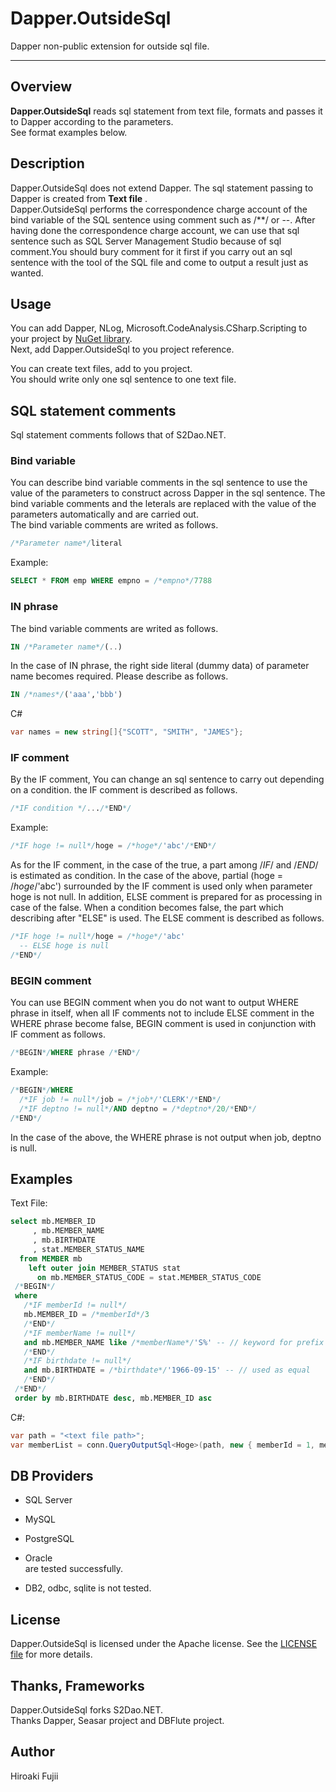 # Dapper.OutsideSql
Dapper non-public extension for outside sql file.

------------

## Overview

**Dapper.OutsideSql** reads sql statement from text file, formats and passes it to Dapper according to the parameters.  
See format examples below.


## Description
Dapper.OutsideSql does not extend Dapper. The sql statement passing to Dapper is created from **Text file** .  
Dapper.OutsideSql performs the correspondence charge account of the bind variable of the SQL sentence using comment such as /**/ or --. After having done the correspondence charge account, we can use that sql sentence such as SQL Server Management Studio because of sql comment.You should bury comment for it first if you carry out an sql sentence with the tool of the SQL file and come to output a result just as wanted.

## Usage
You can add Dapper, NLog, Microsoft.CodeAnalysis.CSharp.Scripting to your project by [NuGet library](https://www.nuget.org/packages/Dapper).  
Next, add Dapper.OutsideSql to you project reference.

You can create text files, add to you project.  
You should write only one sql sentence to one text file. 


## SQL statement comments  
Sql statement comments follows that of S2Dao.NET. 

### Bind variable  
You can describe bind variable comments in the sql sentence to use the value of the parameters to construct across Dapper in the sql sentence. The bind variable comments and the leterals are replaced with the value of the parameters automatically and are carried out.  
The bind variable comments are writed as follows.

```sql
/*Parameter name*/literal
```

Example:  
```sql 
SELECT * FROM emp WHERE empno = /*empno*/7788
```

### IN phrase  
The bind variable comments are writed as follows.

```sql
IN /*Parameter name*/(..)
```
In the case of IN phrase, the right side literal (dummy data) of parameter name becomes required. Please describe as follows.
```sql
IN /*names*/('aaa','bbb')
```
C#
```csharp
var names = new string[]{"SCOTT", "SMITH", "JAMES"};
```

### IF comment
By the IF comment, You can change an sql sentence to carry out depending on a condition. the IF comment is described as follows.  
```sql
/*IF condition */.../*END*/
```

Example:
```sql
/*IF hoge != null*/hoge = /*hoge*/'abc'/*END*/
```
As for the IF comment, in the case of the true, a part among /*IF*/ and /*END*/ is estimated as condition. In the case of the above, partial (hoge = /*hoge*/'abc') surrounded by the IF comment is used only when parameter hoge is not null. In addition, ELSE comment is prepared for as processing in case of the false. When a condition becomes false, the part which describing after "ELSE" is used. The ELSE comment is described as follows.
```sql
/*IF hoge != null*/hoge = /*hoge*/'abc'
  -- ELSE hoge is null
/*END*/
```

### BEGIN comment
You can use BEGIN comment when you do not want to output WHERE phrase in itself, when all IF comments not to include ELSE comment in the WHERE phrase become false,  BEGIN comment is used in conjunction with IF comment as follows.
```sql
/*BEGIN*/WHERE phrase /*END*/
```

Example:
```sql
/*BEGIN*/WHERE
  /*IF job != null*/job = /*job*/'CLERK'/*END*/
  /*IF deptno != null*/AND deptno = /*deptno*/20/*END*/
/*END*/
```
In the case of the above, the WHERE phrase is not output when job, deptno is null. 


## Examples
Text File:
```sql
select mb.MEMBER_ID
     , mb.MEMBER_NAME
     , mb.BIRTHDATE
     , stat.MEMBER_STATUS_NAME
  from MEMBER mb
    left outer join MEMBER_STATUS stat
      on mb.MEMBER_STATUS_CODE = stat.MEMBER_STATUS_CODE
 /*BEGIN*/
 where
   /*IF memberId != null*/
   mb.MEMBER_ID = /*memberId*/3
   /*END*/
   /*IF memberName != null*/
   and mb.MEMBER_NAME like /*memberName*/'S%' -- // keyword for prefix search
   /*END*/
   /*IF birthdate != null*/
   and mb.BIRTHDATE = /*birthdate*/'1966-09-15' -- // used as equal
   /*END*/
 /*END*/
 order by mb.BIRTHDATE desc, mb.MEMBER_ID asc
```
C#:
```csharp
var path = "<text file path>";
var memberList = conn.QueryOutputSql<Hoge>(path, new { memberId = 1, memberName = "hoge%" });
``` 

## DB Providers 
- SQL Server
- MySQL
- PostgreSQL
- Oracle  
are tested successfully.

- DB2, odbc, sqlite is not tested.

## License

Dapper.OutsideSql is licensed under the Apache license.  See the [LICENSE file](LICENSE) for more details.


## Thanks, Frameworks

Dapper.OutsideSql forks S2Dao.NET.  
Thanks Dapper, Seasar project and DBFlute project.


## Author

Hiroaki Fujii

